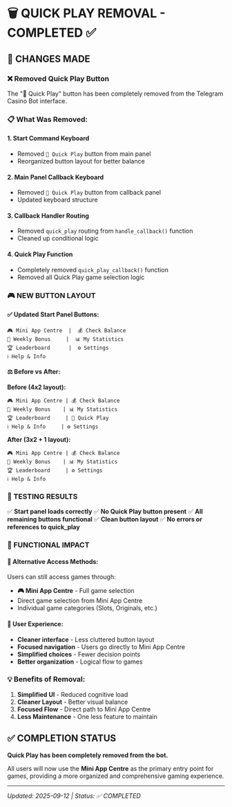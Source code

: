 # 🗑️ QUICK PLAY REMOVAL - COMPLETED ✅

## 🎯 CHANGES MADE

### ❌ Removed Quick Play Button
The "🎯 Quick Play" button has been completely removed from the Telegram Casino Bot interface.

### 📋 What Was Removed:

#### 1. **Start Command Keyboard**
- Removed `🎯 Quick Play` button from main panel
- Reorganized button layout for better balance

#### 2. **Main Panel Callback Keyboard**  
- Removed `🎯 Quick Play` button from callback panel
- Updated keyboard structure

#### 3. **Callback Handler Routing**
- Removed `quick_play` routing from `handle_callback()` function
- Cleaned up conditional logic

#### 4. **Quick Play Function**
- Completely removed `quick_play_callback()` function
- Removed all Quick Play game selection logic

### 🎮 NEW BUTTON LAYOUT

#### ✅ Updated Start Panel Buttons:
```
🎮 Mini App Centre  |  💰 Check Balance
🎁 Weekly Bonus     |  📊 My Statistics  
🏆 Leaderboard      |  ⚙️ Settings
ℹ️ Help & Info
```

#### ⚖️ Before vs After:
**Before (4x2 layout):**
```
🎮 Mini App Centre | 💰 Check Balance
🎁 Weekly Bonus    | 📊 My Statistics  
🏆 Leaderboard     | 🎯 Quick Play
ℹ️ Help & Info     | ⚙️ Settings
```

**After (3x2 + 1 layout):**
```
🎮 Mini App Centre | 💰 Check Balance
🎁 Weekly Bonus    | 📊 My Statistics  
🏆 Leaderboard     | ⚙️ Settings
ℹ️ Help & Info
```

### 🧪 TESTING RESULTS

✅ **Start panel loads correctly**
✅ **No Quick Play button present**
✅ **All remaining buttons functional**
✅ **Clean button layout**
✅ **No errors or references to quick_play**

### 🎯 FUNCTIONAL IMPACT

#### 🔄 **Alternative Access Methods:**
Users can still access games through:
- **🎮 Mini App Centre** - Full game selection
- Direct game selection from Mini App Centre
- Individual game categories (Slots, Originals, etc.)

#### 📱 **User Experience:**
- **Cleaner interface** - Less cluttered button layout
- **Focused navigation** - Users go directly to Mini App Centre
- **Simplified choices** - Fewer decision points
- **Better organization** - Logical flow to games

### 💡 **Benefits of Removal:**
1. **Simplified UI** - Reduced cognitive load
2. **Cleaner Layout** - Better visual balance
3. **Focused Flow** - Direct path to Mini App Centre
4. **Less Maintenance** - One less feature to maintain

## ✅ COMPLETION STATUS

**Quick Play has been completely removed from the bot.**

All users will now use the **Mini App Centre** as the primary entry point for games, providing a more organized and comprehensive gaming experience.

---
*Updated: 2025-09-12 | Status: ✅ COMPLETED*
